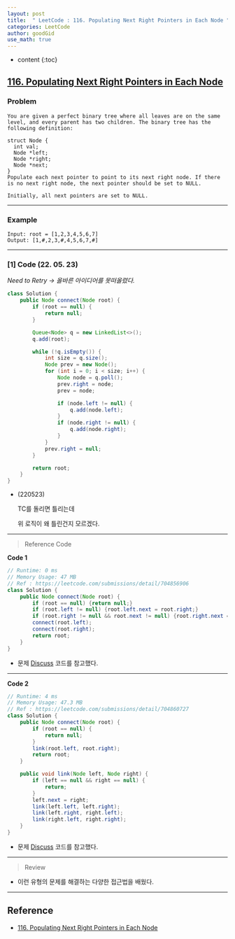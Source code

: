 ```yaml
---
layout: post
title:  " LeetCode : 116. Populating Next Right Pointers in Each Node "
categories: LeetCode
author: goodGid
use_math: true
---
```

* content
{:toc}

## [116. Populating Next Right Pointers in Each Node](https://leetcode.com/problems/populating-next-right-pointers-in-each-node)

### Problem

```
You are given a perfect binary tree where all leaves are on the same level, and every parent has two children. The binary tree has the following definition:

struct Node {
  int val;
  Node *left;
  Node *right;
  Node *next;
}
Populate each next pointer to point to its next right node. If there is no next right node, the next pointer should be set to NULL.

Initially, all next pointers are set to NULL.
```


---

### Example

```
Input: root = [1,2,3,4,5,6,7]
Output: [1,#,2,3,#,4,5,6,7,#]
```

---

### [1] Code (22. 05. 23)

*Need to Retry -> 올바른 아이디어를 못떠올렸다.*

``` java
class Solution {
    public Node connect(Node root) {
        if (root == null) {
            return null;
        }

        Queue<Node> q = new LinkedList<>();
        q.add(root);

        while (!q.isEmpty()) {
            int size = q.size();
            Node prev = new Node();
            for (int i = 0; i < size; i++) {
                Node node = q.poll();
                prev.right = node;
                prev = node;

                if (node.left != null) {
                    q.add(node.left);
                }
                if (node.right != null) {
                    q.add(node.right);
                }
            }
            prev.right = null;
        }

        return root;
    }
}
```

* (220523) 

  TC를 돌리면 틀리는데

  위 로직이 왜 틀린건지 모르겠다.

---

> Reference Code

**Code 1**

``` java
// Runtime: 0 ms
// Memory Usage: 47 MB
// Ref : https://leetcode.com/submissions/detail/704856906
class Solution {
    public Node connect(Node root) {
        if (root == null) {return null;}
        if (root.left != null) {root.left.next = root.right;}
        if (root.right != null && root.next != null) {root.right.next = root.next.left;}
        connect(root.left);
        connect(root.right);
        return root;
    }
}
```

* 문제 [Discuss](https://leetcode.com/problems/populating-next-right-pointers-in-each-node/discuss/962728/Java-0ms-with-visual-explanation) 코드를 참고했다.

---

**Code 2**

``` java
// Runtime: 4 ms
// Memory Usage: 47.3 MB
// Ref : https://leetcode.com/submissions/detail/704860727
class Solution {
    public Node connect(Node root) {
        if (root == null) {
            return null;
        }
        link(root.left, root.right);
        return root;
    }

    public void link(Node left, Node right) {
        if (left == null && right == null) {
            return;
        }
        left.next = right;
        link(left.left, left.right);
        link(left.right, right.left);
        link(right.left, right.right);
    }
}
```

* 문제 [Discuss](https://leetcode.com/problems/populating-next-right-pointers-in-each-node/discuss/37520/Simple-recursive-Java-solution-O(1)-space-O(n)-time) 코드를 참고했다.

---

> Review

* 이런 유형의 문제를 해결하는 다양한 접근법을 배웠다.


---

## Reference

* [116. Populating Next Right Pointers in Each Node](https://leetcode.com/problems/populating-next-right-pointers-in-each-node)